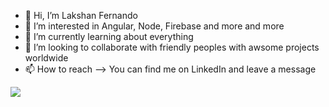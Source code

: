 - 👋 Hi, I’m Lakshan Fernando
- 👀 I’m interested in Angular, Node, Firebase and more and more
- 🌱 I’m currently learning about everything
- 💞️ I’m looking to collaborate with friendly peoples with awsome projects worldwide
- 📫 How to reach --> You can find me on LinkedIn and leave a message 

<img align="center" src="https://github-readme-stats.vercel.app/api/<CARD_TYPE>/?username=<USERNAME>&theme=<THEME_NAME>" />

<!---
LakshanFernando/LakshanFernando is a ✨ special ✨ repository because its `README.md` (this file) appears on your GitHub profile.
You can click the Preview link to take a look at your changes.
--->
